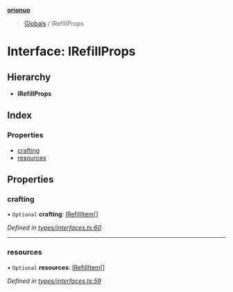 **[orionuo](../README.md)**

> [Globals](../globals.md) / IRefillProps

# Interface: IRefillProps

## Hierarchy

* **IRefillProps**

## Index

### Properties

* [crafting](irefillprops.md#crafting)
* [resources](irefillprops.md#resources)

## Properties

### crafting

• `Optional` **crafting**: [IRefillItem](irefillitem.md)[]

*Defined in [types/interfaces.ts:60](https://github.com/msviha/orionuo/blob/029a15d/src/types/interfaces.ts#L60)*

___

### resources

• `Optional` **resources**: [IRefillItem](irefillitem.md)[]

*Defined in [types/interfaces.ts:59](https://github.com/msviha/orionuo/blob/029a15d/src/types/interfaces.ts#L59)*
